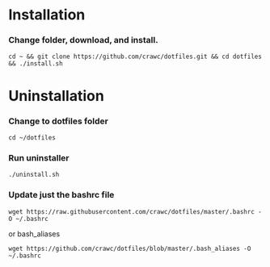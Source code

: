 # Installation
### Change folder, download, and install.
```
cd ~ && git clone https://github.com/crawc/dotfiles.git && cd dotfiles && ./install.sh
```


# Uninstallation

### Change to dotfiles folder
```
cd ~/dotfiles
```

### Run uninstaller
```
./uninstall.sh
```

### Update just the bashrc file
```
wget https://raw.githubusercontent.com/crawc/dotfiles/master/.bashrc -O ~/.bashrc
```
or bash_aliases
```
wget https://github.com/crawc/dotfiles/blob/master/.bash_aliases -O ~/.bashrc
```
